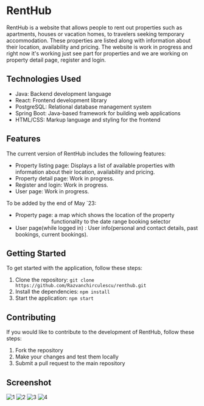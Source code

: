 # RentHub

RentHub is a website that allows people to rent out properties such as apartments, houses or vacation homes, to travelers seeking temporary accommodation. These properties are listed along with information about their location, availability and pricing. The website is work in progress and right now it's working just see part for properties and we are working on property detail page, register and login.

## Technologies Used

- Java: Backend development language
- React: Frontend development library
- PostgreSQL: Relational database management system
- Spring Boot: Java-based framework for building web applications
- HTML/CSS: Markup language and styling for the frontend

## Features

The current version of RentHub includes the following features:

- Property listing page: Displays a list of available properties with information about their location, availability and pricing.
- Property detail page: Work in progress.
- Register and login: Work in progress.
- User page: Work in progress.

To be added by the end of May `23:

- Property page: a map which shows the location of the property<br>
               &nbsp;&nbsp;&nbsp;&nbsp;&nbsp;&nbsp;&nbsp;&nbsp;&nbsp;&nbsp;&nbsp;
                &nbsp;&nbsp;&nbsp;&nbsp;&nbsp;&nbsp;&nbsp;&nbsp;&nbsp;&nbsp;&nbsp;
               functionality to the date range booking selector
- User page(while logged in) : User info(personal and contact details, past bookings, current bookings).

## Getting Started

To get started with the application, follow these steps:

1. Clone the repository: `git clone https://github.com/Razvanchirculescu/renthub.git`
2. Install the dependencies: `npm install`
3. Start the application: `npm start`

## Contributing

If you would like to contribute to the development of RentHub, follow these steps:

1. Fork the repository
2. Make your changes and test them locally
3. Submit a pull request to the main repository

## Screenshot



![1](https://drive.google.com/uc?id=1iF5WHNFftlbwjFnkCGBlzQaZ08CJrpQR)
![2](https://drive.google.com/uc?id=1gvYrk-MExF3WxC4NSz1T80P9eiDCoSHi)
![3](https://drive.google.com/uc?id=1Eg--f9g1wa8In-6eMk3R7QwbTIE6EVnG)
![4](https://drive.google.com/uc?id=1sJYzxMO_J3pkHS9wU1atbqbd3VWUY6Ew)



